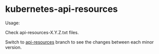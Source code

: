 # kubernetes-api-resources

Usage:

Check api-resources-X.Y.Z.txt files.

Switch to [api-resources](https://github.com/dex4er/kubernetes-api-resources/tree/api-resources) branch to see the changes between each minor version.
